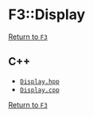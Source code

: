 # F3::Display

[Return to `F3`](/docs/f3.md)

## C++

- [`Display.hpp`](/src/f3/Display.hpp)
- [`Display.cpp`](/src/f3/Display.cpp)

[Return to `F3`](/docs/f3.md)